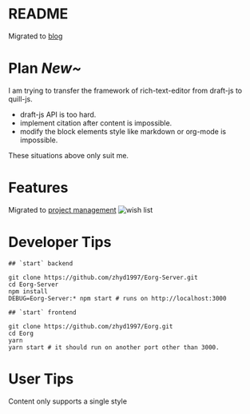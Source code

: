 # README

Migrated to [blog](https://zhangyadong.me/)

# Plan *New~*

I am trying to transfer the framework of rich-text-editor from draft-js to quill-js.

- draft-js API is too hard.
- implement citation after content is impossible.
- modify the block elements style like markdown or org-mode is impossible.

These situations above only suit me.

# Features

Migrated to [project management](https://github.com/zhyd1997/Eorg/projects)
![wish list](https://i.imgur.com/mc9xri8.png)

# Developer Tips
```shell script
## `start` backend

git clone https://github.com/zhyd1997/Eorg-Server.git
cd Eorg-Server
npm install
DEBUG=Eorg-Server:* npm start # runs on http://localhost:3000

## `start` frontend

git clone https://github.com/zhyd1997/Eorg.git
cd Eorg
yarn
yarn start # it should run on another port other than 3000.

```

# User Tips
Content only supports a single style
